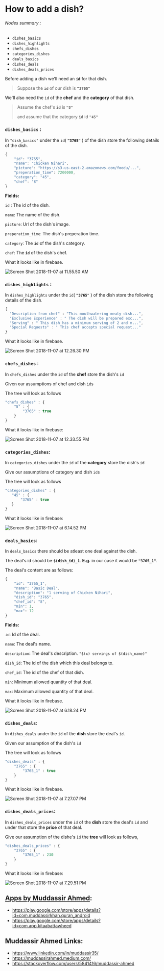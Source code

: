 # How to add a dish?

###### Nodes summary :

- `dishes_basics`
- `dishes_highlights`
- `chefs_dishes`
- `categories_dishes`
- `deals_basics`
- `dishes_deals`
- `dishes_deals_prices`



Before adding a dish we'll need an **`id`** for that dish.

> Suppose the **`id`** of our dish is **`"3765"`** 



We'll also need the `id` of the **chef** and the **category** of that dish.

> Assume the chef's **`id`** is **`"8"`**
>
> and assume that the category **`id`** id **`"45"`**



### `dishes_basics` :

In `"dish_basics"` under the `id`( **`"3765"`** ) of the dish store the following details of the dish.

```javascript
{
    "id": "3765",
    "name": "Chicken Nihari",
    "picture": "https://s3-us-east-2.amazonaws.com/foodu/...",
    "preperation_time": 7200000,
    "category": "45",
    "chef": "8"
}
```



**Fields:**

`id` : The id of the dish.

`name`: The name of the dish.

`picture`: Url of the dish's image.

`preperation_time`: The dish's preperation time.

`category`: The **`id`** of the dish's category.

`chef`: The **`id`** of the dish's chef.



What it looks like in firebase.

![Screen Shot 2018-11-07 at 11.55.50 AM](https://github.com/muddassir235/Foodu-docs/blob/master/Screen%20Shot%202018-11-07%20at%2011.55.50%20AM.png?raw=true "Screen shot")

### `dishes_highlights` :

In `dishes_highlights` under the `id`( **`"3765"`** ) of the dish store the following details of the dish.

```javascript
{
  "Description from chef" : "This mouthwatering meaty dish...",
  "Exclusive Experience" : " The dish will be prepared exc...",
  "Serving" : " This dish has a minimum serving of 2 and m...",
  "Special Requests" : " This chef accepts special request..."
}
```



What it looks like in firebase.

![Screen Shot 2018-11-07 at 12.26.30 PM](https://github.com/muddassir235/Foodu-docs/blob/master/Screen%20Shot%202018-11-07%20at%2012.26.30%20PM.png?raw=true "Highlights")



### `chefs_dishes` :

In `chefs_dishes` under the `id` of the **chef** store the dish's `id`

Given our assumptions of chef and dish `id`s 

The tree will look as follows 

```javascript
"chefs_dishes" : {
    "8" : {
        "3765" : true
    }
}
```



What it looks like in firebase:

![Screen Shot 2018-11-07 at 12.33.55 PM](https://github.com/muddassir235/Foodu-docs/blob/master/Screen%20Shot%202018-11-07%20at%206.10.19%20PM.png?raw=true "Chefs Dishes")



### `categories_dishes`:

In `categories_dishes` under the `id` of the **category** store the dish's `id`

Give our assumptions of category and dish `id`s

The tree will look as follows

 ```javascript
"categories_dishes" : {
    "45" : {
        "3765" : true
    }
}
 ```



What it looks like in firebase:

![Screen Shot 2018-11-07 at 6.14.52 PM](https://github.com/muddassir235/Foodu-docs/blob/master/Screen%20Shot%202018-11-07%20at%206.14.52%20PM.png?raw=true "Categories Dishes")



### `deals_basics`:

In `deals_basics` there should be atleast one deal against the dish.

The deal's id should be **`$(dish_id)_1`**. **E.g.** in our case it would be **`"3765_1"`**.

The deal's content are as follows:

```javascript
{
    "id": "3765_1",
    "name": "Basic Deal",
    "description": "1 serving of Chicken Nihari",
    "dish_id": "3765",
    "chef_id": "8",
    "min": 1,
    "max": 12
}
```



**Fields:**

`id`: Id of the deal.

`name`: The deal's name.

`description`: The deal's description. `"$(x) servings of $(dish_name)"`

`dish_id`: The id of the dish which this deal belongs to.

`chef_id`: The id of the chef of that dish.

`min`: Minimum allowed quantity of that deal.

`max`: Maximum allowed quantity of that deal.



What it looks like in firebase.

![Screen Shot 2018-11-07 at 6.18.24 PM](https://github.com/muddassir235/Foodu-docs/blob/master/Screen%20Shot%202018-11-07%20at%206.18.24%20PM.png?raw=true "Deals basics")



### `dishes_deals`:

In `dishes_deals` under the `id` of the **dish** store the deal's `id`.

Given our assumption of the dish's `id`

The tree will look as follows 

````javascript
"dishes_deals" : {
    "3765" : {
        "3765_1" : true
    }
}
````

What it looks like in firebase.

![Screen Shot 2018-11-07 at 7.27.07 PM](https://github.com/muddassir235/Foodu-docs/blob/master/Screen%20Shot%202018-11-07%20at%207.27.07%20PM.png?raw=true "Dish deals")



### `dishes_deals_prices`:

In `dishes_deals_prices` under the `id` of the **dish** store the deal's `id` and under that store the **price** of that deal.

Give our assumption of the dishe's `id` the **tree** will look as follows,

```javascript
"dishes_deals_prices" : {
    "3765" : {
        "3765_1" : 230
    }
}
```

What it looks like in firebase:

![Screen Shot 2018-11-07 at 7.29.51 PM](https://github.com/muddassir235/Foodu-docs/blob/master/Screen%20Shot%202018-11-07%20at%207.29.51%20PM.png?raw=true "Dish deals prices")

## [Apps by Muddassir Ahmed](https://play.google.com/store/apps/developer?id=Muddassir+Khan):
* https://play.google.com/store/apps/details?id=com.muddassirkhan.quran_android
* https://play.google.com/store/apps/details?id=com.app.kitaabattawheed


## Muddassir Ahmed Links:

* https://www.linkedin.com/in/muddassir35/
* https://muddassirahmed.medium.com/
* https://stackoverflow.com/users/5841416/muddassir-ahmed
